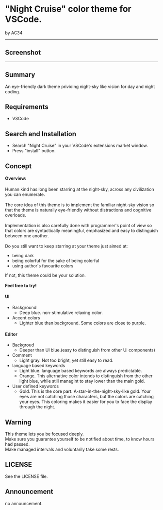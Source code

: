 # "Night Cruise" color theme for VSCode.

by AC34

---

## Screenshot

---
## Summary
  An eye-friendly dark theme prividing night-sky like vision for day and night coding.

## Requirements
 - VSCode

## Search and Installation
  - Search "Night Cruise" in your VSCode's extensions market window.
  - Press "install" button.

## Concept
####  Overview:
 Human kind has long been starring at the night-sky, across any civilization you can enumerate.<br><br>
 The core idea of this theme is to implement the familiar night-sky vision so that the theme is naturally eye-friendly without distractions and cognitive overloads.<br><br>
 Implementation is also carefully done with programmer's point of view so that colors are syntactically meaningful, emphasized and easy to distinguish between one another.<br><br>
 Do you still want to keep starring at your theme just aimed at:
  - being dark
  - being colorful for the sake of being colorful
  - using author's favourite colors

 If not, this theme could be your solution.<br><br>
 **Feel free to try!**

#### UI
   - Background
     - Deep blue. non-stimulative relaxing color.
   - Accent colors
     - Lighter blue than background. Some colors are close to purple.

#### Editor
   - Backgroud
      - Deeper than UI blue.(easy to distinguish from other UI components)
   - Comment
      - Light gray. Not too bright, yet still easy to read.
   - language based keywords
      - Light blue.  language based keywords are always predictable.
      - Orange. This alternative color intends to distinguish from the other light blue, while still managint to stay lower than the main gold.
   - User defined keywords
      - Gold. This is the core part. A-star-in-the-night-sky-like gold. Your eyes are not catching those characters, but the colors are catching your eyes. This coloring makes it easier for you to face the display through the night.

## Warning
This theme lets you be focused deeply.<br>
Make sure you guarantee yourself to be notified about time, to know hours had passed.<br>
Make managed intervals and voluntarily take some rests.

## LICENSE
See the LICENSE file.

## Announcement
no announcement.

